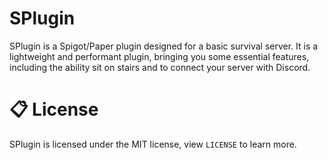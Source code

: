# SPlugin

SPlugin is a Spigot/Paper plugin designed for a basic survival server.
It is a lightweight and performant plugin, bringing you some essential features, including the ability sit on stairs 
and to connect your server with Discord.

# 📋 License

SPlugin is licensed under the MIT license, view `LICENSE` to learn more.
